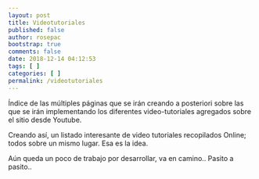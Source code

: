 ```yaml
---
layout: post
title: Videotutoriales
published: false
author: rosepac
bootstrap: true
comments: false
date: 2018-12-14 04:12:53
tags: [ ]
categories: [ ]
permalink: /videotutoriales
---
```

Índice de las múltiples páginas que se irán creando a posteriori sobre las que se irán implementando los diferentes video-tutoriales agregados sobre el sitio desde Youtube.

Creando así, un listado interesante de video tutoriales recopilados Online; todos sobre un mismo lugar. Esa es la idea.

Aún queda un poco de trabajo por desarrollar, va en camino.. Pasito a pasito..